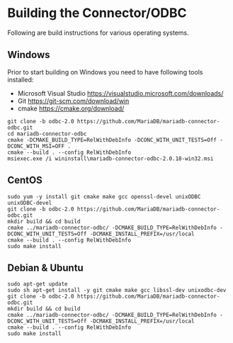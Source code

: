 # Building the Connector/ODBC

Following are build instructions for various operating systems.

## Windows

Prior to start building on Windows you need to have following tools installed:
- Microsoft Visual Studio https://visualstudio.microsoft.com/downloads/
- Git https://git-scm.com/download/win
- cmake https://cmake.org/download/

```
git clone -b odbc-2.0 https://github.com/MariaDB/mariadb-connector-odbc.git
cd mariadb-connector-odbc
cmake -DCMAKE_BUILD_TYPE=RelWithDebInfo -DCONC_WITH_UNIT_TESTS=Off -DCONC_WITH_MSI=OFF .
cmake --build . --config RelWithDebInfo
msiexec.exe /i wininstall\mariadb-connector-odbc-2.0.18-win32.msi
```

## CentOS

```
sudo yum -y install git cmake make gcc openssl-devel unixODBC unixODBC-devel
git clone -b odbc-2.0 https://github.com/MariaDB/mariadb-connector-odbc.git
mkdir build && cd build
cmake ../mariadb-connector-odbc/ -DCMAKE_BUILD_TYPE=RelWithDebInfo -DCONC_WITH_UNIT_TESTS=Off -DCMAKE_INSTALL_PREFIX=/usr/local
cmake --build . --config RelWithDebInfo
sudo make install
```

## Debian & Ubuntu

```
sudo apt-get update
sudo sh apt-get install -y git cmake make gcc libssl-dev unixodbc-dev
git clone -b odbc-2.0 https://github.com/MariaDB/mariadb-connector-odbc.git
mkdir build && cd build
cmake ../mariadb-connector-odbc/ -DCMAKE_BUILD_TYPE=RelWithDebInfo -DCONC_WITH_UNIT_TESTS=Off -DCMAKE_INSTALL_PREFIX=/usr/local
cmake --build . --config RelWithDebInfo
sudo make install
```
